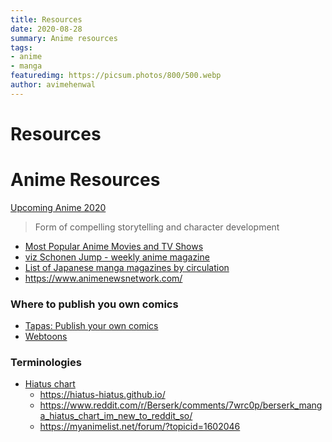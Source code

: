 ```yaml
---
title: Resources
date: 2020-08-28
summary: Anime resources
tags:
- anime
- manga
featuredimg: https://picsum.photos/800/500.webp
author: avimehenwal
---
```


# Resources




# Anime Resources

[Upcoming Anime 2020](https://en.wikipedia.org/wiki/2020_in_anime)

> Form of compelling storytelling and character development

* [Most Popular Anime Movies and TV Shows](https://www.imdb.com/search/keyword/?keywords=anime)
* [viz Schonen Jump - weekly anime magazine](https://www.viz.com/shonenjump)
* [List of Japanese manga magazines by circulation](https://en.wikipedia.org/wiki/List_of_Japanese_manga_magazines_by_circulation)
* https://www.animenewsnetwork.com/


### Where to publish you own comics

* [Tapas: Publish your own comics](https://tapas.io/about)
* [Webtoons](https://www.webtoons.com/en/creators101/getstarted)

### Terminologies

* [Hiatus chart](https://en.wikipedia.org/wiki/Hiatus_(linguistics))
  * https://hiatus-hiatus.github.io/
  * https://www.reddit.com/r/Berserk/comments/7wrc0p/berserk_manga_hiatus_chart_im_new_to_reddit_so/
  * https://myanimelist.net/forum/?topicid=1602046

<dot :code="dotlanguage"></dot>
